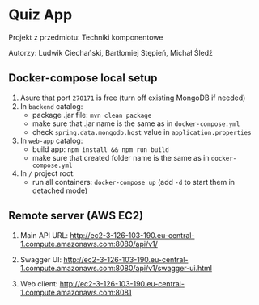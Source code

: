# Quiz App

Projekt z przedmiotu: Techniki komponentowe

Autorzy: Ludwik Ciechański, Bartłomiej Stępień, Michał Śledź

## Docker-compose local setup

1. Asure that port `270171` is free (turn off existing MongoDB if needed)
2. In `backend` catalog:
    - package .jar file: `mvn clean package`
    - make sure that .jar name is the same as in `docker-compose.yml`
    - check `spring.data.mongodb.host` value in `application.properties`
3. In `web-app` catalog:
    - build app: `npm install && npm run build`
    - make sure that created folder name is the same as in `docker-compose.yml`
4. In `/` project root:
    - run all containers: `docker-compose up` (add `-d` to start them in detached mode)

## Remote server (AWS EC2)

1. Main API URL: http://ec2-3-126-103-190.eu-central-1.compute.amazonaws.com:8080/api/v1/

2. Swagger UI: http://ec2-3-126-103-190.eu-central-1.compute.amazonaws.com:8080/api/v1/swagger-ui.html

3. Web client: http://ec2-3-126-103-190.eu-central-1.compute.amazonaws.com:8081
